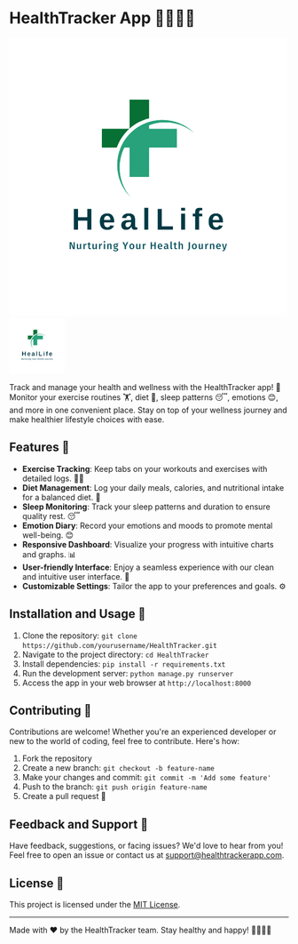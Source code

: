 # HealthTracker App 🏃‍♀️🍏🛌

![HealLife Logo](healthcare-removebg.png)
<img src="healthcare-removebg.png" alt="HealthTracker Logo" width="100" height="100">


Track and manage your health and wellness with the HealthTracker app! 🌟 Monitor your exercise routines 🏋️, diet 🥦, sleep patterns 😴, emotions 😊, and more in one convenient place. Stay on top of your wellness journey and make healthier lifestyle choices with ease.

## Features 🌈

- **Exercise Tracking**: Keep tabs on your workouts and exercises with detailed logs. 🏋️‍♀️
- **Diet Management**: Log your daily meals, calories, and nutritional intake for a balanced diet. 🥗
- **Sleep Monitoring**: Track your sleep patterns and duration to ensure quality rest. 😴
- **Emotion Diary**: Record your emotions and moods to promote mental well-being. 😊
- **Responsive Dashboard**: Visualize your progress with intuitive charts and graphs. 📊
- **User-friendly Interface**: Enjoy a seamless experience with our clean and intuitive user interface. 🌟
- **Customizable Settings**: Tailor the app to your preferences and goals. ⚙️

## Installation and Usage 🚀

1. Clone the repository: `git clone https://github.com/yourusername/HealthTracker.git`
2. Navigate to the project directory: `cd HealthTracker`
3. Install dependencies: `pip install -r requirements.txt`
4. Run the development server: `python manage.py runserver`
5. Access the app in your web browser at `http://localhost:8000`

## Contributing 🤝

Contributions are welcome! Whether you're an experienced developer or new to the world of coding, feel free to contribute. Here's how:

1. Fork the repository
2. Create a new branch: `git checkout -b feature-name`
3. Make your changes and commit: `git commit -m 'Add some feature'`
4. Push to the branch: `git push origin feature-name`
5. Create a pull request 🎉

## Feedback and Support 💬

Have feedback, suggestions, or facing issues? We'd love to hear from you! Feel free to open an issue or contact us at support@healthtrackerapp.com.

## License 📜

This project is licensed under the [MIT License](LICENSE).

---

Made with ❤️ by the HealthTracker team. Stay healthy and happy! 🌈🏃‍♂️🥦
